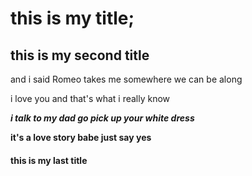 # this is my title;

## this is my second title

and i said Romeo takes me somewhere we can be along

i love you and that's what i really know

***i talk to my dad go pick up your white dress***

**it's a love story babe just say yes**

#### this is my last title 